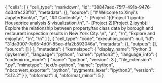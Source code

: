 {
 "cells": [
  {
   "cell_type": "markdown",
   "id": "38847aed-75f7-491b-9476-4d34fe423f10",
   "metadata": {},
   "source": [
    "# Welcome to Xinyi's JupyterBook\n",
    "\n",
    "## Contents\n",
    "- [Project 1](Project 1.ipynb): Houseprice analysis & 
visualization.\n",
    "- [Project 2](Project 2.ipynb): Explore the relationship between 
property/tax class data by borough and restaurant inspection results in 
New York City. \n",
    "\n",
    "\n",
    "Explore and enjoy!\n",
    "\n",
    "\n"
   ]
  },
  {
   "cell_type": "code",
   "execution_count": null,
   "id": "31da3007-7e65-4d0f-85ee-dfa2b593046a",
   "metadata": {},
   "outputs": [],
   "source": []
  }
 ],
 "metadata": {
  "kernelspec": {
   "display_name": "Python 3 (ipykernel)",
   "language": "python",
   "name": "python3"
  },
  "language_info": {
   "codemirror_mode": {
    "name": "ipython",
    "version": 3
   },
   "file_extension": ".py",
   "mimetype": "text/x-python",
   "name": "python",
   "nbconvert_exporter": "python",
   "pygments_lexer": "ipython3",
   "version": "3.12.2"
  }
 },
 "nbformat": 4,
 "nbformat_minor": 5
}

